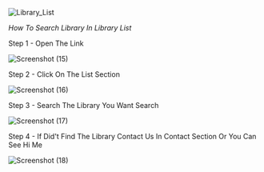 ![Library_List](https://user-images.githubusercontent.com/86152880/196851272-edf794e7-2641-4698-9827-a1fec959dcc3.png)

*How To Search Library In Library List*

Step 1 -
  Open The Link
  
![Screenshot (15)](https://user-images.githubusercontent.com/86152880/197372331-04bcc17f-1e95-4e80-b078-460ba3bf4d46.png)


Step 2 -
  Click On The List Section
  
![Screenshot (16)](https://user-images.githubusercontent.com/86152880/197372332-2a355cac-5e0c-4a6e-b05a-8b7a9a0f3996.png)


Step 3 -
  Search The Library You Want Search
  
![Screenshot (17)](https://user-images.githubusercontent.com/86152880/197372336-9280f5e9-a447-473f-a641-691145a06cde.png)


Step 4 -
  If Did't Find The Library Contact Us In Contact Section Or You Can See Hi Me
  
![Screenshot (18)](https://user-images.githubusercontent.com/86152880/197372338-7a35d7d8-dea9-4c58-9f31-404b1b5eb688.png)



